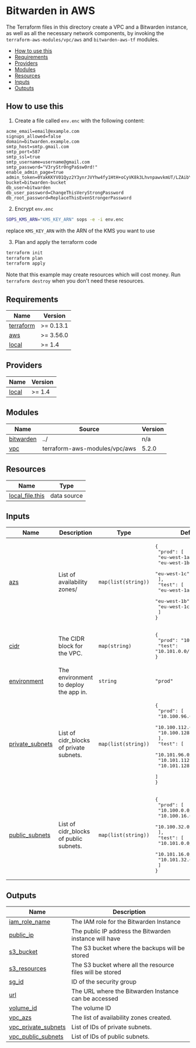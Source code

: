 <!-- vim: set ft=markdown: -->

# Bitwarden in AWS

The Terraform files in this directory create a VPC and a Bitwarden instance, as
well as all the necessary network components, by invoking the
`terraform-aws-modules/vpc/aws` and `bitwarden-aws-tf` modules.

<!-- START doctoc generated TOC please keep comment here to allow auto update -->
<!-- DON'T EDIT THIS SECTION, INSTEAD RE-RUN doctoc TO UPDATE -->

- [How to use this](#how-to-use-this)
- [Requirements](#requirements)
- [Providers](#providers)
- [Modules](#modules)
- [Resources](#resources)
- [Inputs](#inputs)
- [Outputs](#outputs)

<!-- END doctoc generated TOC please keep comment here to allow auto update -->

## How to use this

1. Create a file called `env.enc` with the following content:

```
acme_email=email@example.com
signups_allowed=false
domain=bitwarden.example.com
smtp_host=smtp.gmail.com
smtp_port=587
smtp_ssl=true
smtp_username=username@gmail.com
smtp_password="V3ryStr0ngPa$sw0rd!"
enable_admin_page=true
admin_token=0YakKKYV01Qyz2Y3ynrJVYhw4fy1HtH+oCyVK8k3LhvnpawvkmUT/LZAibYJp3Eq
bucket=bitwarden-bucket
db_user=bitwarden
db_user_password=ChangeThisVeryStrongPassword
db_root_password=ReplaceThisEvenStrongerPassword
```

2. Encrypt `env.enc`

```bash
SOPS_KMS_ARN="KMS_KEY_ARN" sops -e -i env.enc
```

replace `KMS_KEY_ARN` with the ARN of the KMS you want to use

3. Plan and apply the terraform code

```bash
terraform init
terraform plan
terraform apply
```

Note that this example may create resources which will cost money. Run
`terraform destroy` when you don't need these resources.

<!-- BEGINNING OF PRE-COMMIT-TERRAFORM DOCS HOOK -->
## Requirements

| Name | Version |
|------|---------|
| <a name="requirement_terraform"></a> [terraform](#requirement\_terraform) | >= 0.13.1 |
| <a name="requirement_aws"></a> [aws](#requirement\_aws) | >= 3.56.0 |
| <a name="requirement_local"></a> [local](#requirement\_local) | >= 1.4 |

## Providers

| Name | Version |
|------|---------|
| <a name="provider_local"></a> [local](#provider\_local) | >= 1.4 |

## Modules

| Name | Source | Version |
|------|--------|---------|
| <a name="module_bitwarden"></a> [bitwarden](#module\_bitwarden) | ../ | n/a |
| <a name="module_vpc"></a> [vpc](#module\_vpc) | terraform-aws-modules/vpc/aws | 5.2.0 |

## Resources

| Name | Type |
|------|------|
| [local_file.this](https://registry.terraform.io/providers/hashicorp/local/latest/docs/data-sources/file) | data source |

## Inputs

| Name | Description | Type | Default | Required |
|------|-------------|------|---------|:--------:|
| <a name="input_azs"></a> [azs](#input\_azs) | List of availability zones/ | `map(list(string))` | <pre>{<br>  "prod": [<br>    "eu-west-1a",<br>    "eu-west-1b",<br>    "eu-west-1c"<br>  ],<br>  "test": [<br>    "eu-west-1a",<br>    "eu-west-1b",<br>    "eu-west-1c"<br>  ]<br>}</pre> | no |
| <a name="input_cidr"></a> [cidr](#input\_cidr) | The CIDR block for the VPC. | `map(string)` | <pre>{<br>  "prod": "10.100.0.0/16",<br>  "test": "10.101.0.0/16"<br>}</pre> | no |
| <a name="input_environment"></a> [environment](#input\_environment) | The environment to deploy the app in. | `string` | `"prod"` | no |
| <a name="input_private_subnets"></a> [private\_subnets](#input\_private\_subnets) | List of cidr\_blocks of private subnets. | `map(list(string))` | <pre>{<br>  "prod": [<br>    "10.100.96.0/20",<br>    "10.100.112.0/20",<br>    "10.100.128.0/20"<br>  ],<br>  "test": [<br>    "10.101.96.0/20",<br>    "10.101.112.0/20",<br>    "10.101.128.0/20"<br>  ]<br>}</pre> | no |
| <a name="input_public_subnets"></a> [public\_subnets](#input\_public\_subnets) | List of cidr\_blocks of public subnets. | `map(list(string))` | <pre>{<br>  "prod": [<br>    "10.100.0.0/20",<br>    "10.100.16.0/20",<br>    "10.100.32.0/20"<br>  ],<br>  "test": [<br>    "10.101.0.0/20",<br>    "10.101.16.0/20",<br>    "10.101.32.0/20"<br>  ]<br>}</pre> | no |

## Outputs

| Name | Description |
|------|-------------|
| <a name="output_iam_role_name"></a> [iam\_role\_name](#output\_iam\_role\_name) | The IAM role for the Bitwarden Instance |
| <a name="output_public_ip"></a> [public\_ip](#output\_public\_ip) | The public IP address the Bitwarden instance will have |
| <a name="output_s3_bucket"></a> [s3\_bucket](#output\_s3\_bucket) | The S3 bucket where the backups will be stored |
| <a name="output_s3_resources"></a> [s3\_resources](#output\_s3\_resources) | The S3 bucket where all the resource files will be stored |
| <a name="output_sg_id"></a> [sg\_id](#output\_sg\_id) | ID of the security group |
| <a name="output_url"></a> [url](#output\_url) | The URL where the Bitwarden Instance can be accessed |
| <a name="output_volume_id"></a> [volume\_id](#output\_volume\_id) | The volume ID |
| <a name="output_vpc_azs"></a> [vpc\_azs](#output\_vpc\_azs) | The list of availability zones created. |
| <a name="output_vpc_private_subnets"></a> [vpc\_private\_subnets](#output\_vpc\_private\_subnets) | List of IDs of private subnets. |
| <a name="output_vpc_public_subnets"></a> [vpc\_public\_subnets](#output\_vpc\_public\_subnets) | List of IDs of public subnets. |
<!-- END OF PRE-COMMIT-TERRAFORM DOCS HOOK -->
